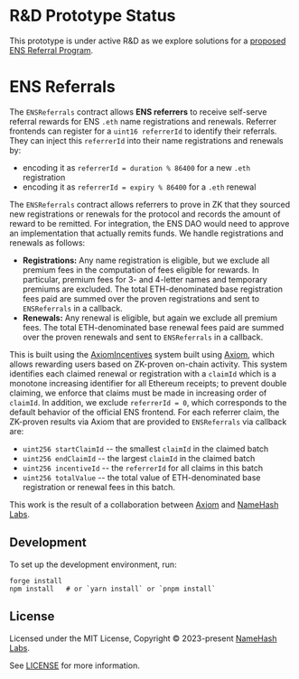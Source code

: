 # R&D Prototype Status

This prototype is under active R&D as we explore solutions for a [proposed ENS Referral Program](https://namehashlabs.org/ens-referral-program).

# ENS Referrals

The `ENSReferrals` contract allows **ENS referrers** to receive self-serve referral rewards for ENS `.eth` name registrations and renewals. Referrer frontends can register for a `uint16 referrerId` to identify their referrals. They can inject this `referrerId` into their name registrations and renewals by:

- encoding it as `referrerId = duration % 86400` for a new `.eth` registration
- encoding it as `referrerId = expiry % 86400` for a `.eth` renewal

The `ENSReferrals` contract allows referrers to prove in ZK that they sourced new registrations or renewals for the protocol and records the amount of reward to be remitted. For integration, the ENS DAO would need to approve an implementation that actually remits funds. We handle registrations and renewals as follows:

- **Registrations:** Any name registration is eligible, but we exclude all premium fees in the computation of fees eligible for rewards. In particular, premium fees for 3- and 4-letter names and temporary premiums are excluded. The total ETH-denominated base registration fees paid are summed over the proven registrations and sent to `ENSReferrals` in a callback.
- **Renewals:** Any renewal is eligible, but again we exclude all premium fees. The total ETH-denominated base renewal fees paid are summed over the proven renewals and sent to `ENSReferrals` in a callback.

This is built using the [AxiomIncentives](https://github.com/axiom-crypto/axiom-incentives) system built using [Axiom](https://axiom.xyz), which allows rewarding users based on ZK-proven on-chain activity. This system identifies each claimed renewal or registration with a `claimId` which is a monotone increasing identifier for all Ethereum receipts; to prevent double claiming, we enforce that claims must be made in increasing order of `claimId`. In addition, we exclude `referrerId = 0`, which corresponds to the default behavior of the official ENS frontend. For each referrer claim, the ZK-proven results via Axiom that are provided to `ENSReferrals` via callback are:

- `uint256 startClaimId` -- the smallest `claimId` in the claimed batch
- `uint256 endClaimId` -- the largest `claimId` in the claimed batch
- `uint256 incentiveId` -- the `referrerId` for all claims in this batch
- `uint256 totalValue` -- the total value of ETH-denominated base registration or renewal fees in this batch.

This work is the result of a collaboration between [Axiom](https://axiom.xyz/) and [NameHash Labs](https://namehashlabs.org/).

## Development

To set up the development environment, run:

```
forge install
npm install   # or `yarn install` or `pnpm install`
```

## License

Licensed under the MIT License, Copyright © 2023-present [NameHash Labs](https://namehashlabs.org).

See [LICENSE](./LICENSE) for more information.
